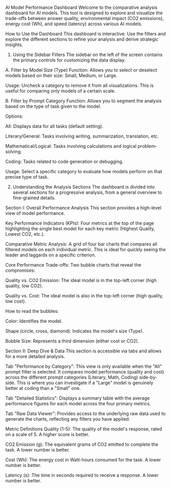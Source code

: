 AI Model Performance Dashboard
Welcome to the comparative analysis dashboard for AI models. This tool is designed to explore and visualize the trade-offs between answer quality, environmental impact (CO2 emissions), energy cost (Wh), and speed (latency) across various AI models.

How to Use the Dashboard
This dashboard is interactive. Use the filters and explore the different sections to refine your analysis and derive strategic insights.

1. Using the Sidebar Filters
The sidebar on the left of the screen contains the primary controls for customizing the data display.

A. Filter by Model Size (Type)
Function: Allows you to select or deselect models based on their size: Small, Medium, or Large.

Usage: Uncheck a category to remove it from all visualizations. This is useful for comparing only models of a certain scale.

B. Filter by Prompt Category
Function: Allows you to segment the analysis based on the type of task given to the model.

Options:

All: Displays data for all tasks (default setting).

Literary/General: Tasks involving writing, summarization, translation, etc.

Mathematical/Logical: Tasks involving calculations and logical problem-solving.

Coding: Tasks related to code generation or debugging.

Usage: Select a specific category to evaluate how models perform on that precise type of task.

2. Understanding the Analysis Sections
The dashboard is divided into several sections for a progressive analysis, from a general overview to fine-grained details.

Section I: Overall Performance Analysis
This section provides a high-level view of model performance.

Key Performance Indicators (KPIs): Four metrics at the top of the page highlighting the single best model for each key metric (Highest Quality, Lowest CO2, etc.).

Comparative Metric Analysis: A grid of four bar charts that compares all filtered models on each individual metric. This is ideal for quickly seeing the leader and laggards on a specific criterion.

Core Performance Trade-offs: Two bubble charts that reveal the compromises:

Quality vs. CO2 Emission: The ideal model is in the top-left corner (high quality, low CO2).

Quality vs. Cost: The ideal model is also in the top-left corner (high quality, low cost).

How to read the bubbles:

Color: Identifies the model.

Shape (circle, cross, diamond): Indicates the model's size (Type).

Bubble Size: Represents a third dimension (either cost or CO2).

Section II: Deep Dive & Data
This section is accessible via tabs and allows for a more detailed analysis.

Tab "Performance by Category": This view is only available when the "All" prompt filter is selected. It compares model performance (quality and cost) across the different prompt categories (Literary, Math, Coding) side-by-side. This is where you can investigate if a "Large" model is genuinely better at coding than a "Small" one.

Tab "Detailed Statistics": Displays a summary table with the average performance figures for each model across the four primary metrics.

Tab "Raw Data Viewer": Provides access to the underlying raw data used to generate the charts, reflecting any filters you have applied.

Metric Definitions
Quality (1-5): The quality of the model's response, rated on a scale of 5. A higher score is better.

CO2 Emission (g): The equivalent grams of CO2 emitted to complete the task. A lower number is better.

Cost (Wh): The energy cost in Watt-hours consumed for the task. A lower number is better.

Latency (s): The time in seconds required to receive a response. A lower number is better.
